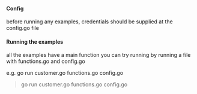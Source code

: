 #### Config
before running any examples, credentials should be supplied at the config.go file

#### Running the examples
all the examples have a main function you can try running by running a file with functions.go and config.go

e.g. go run customer.go functions.go config.go

> go run customer.go functions.go config.go
